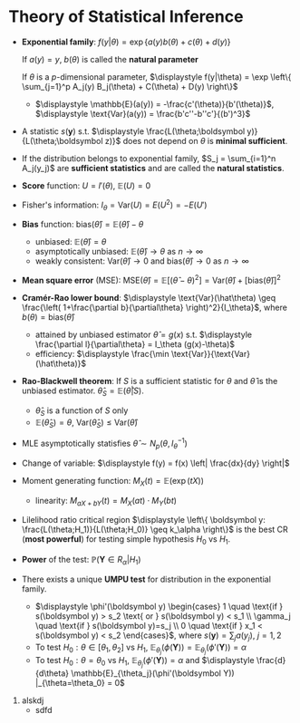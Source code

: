 # Theory of Statistical Inference

* __Exponential family__: $f(y|\theta) = \exp\{ a(y)b(\theta) + c(\theta) + d(y) \}$

    If $a(y)=y$, $b(\theta)$ is called the __natural parameter__

    If $\theta$ is a $p$-dimensional parameter, $\displaystyle f(y|\theta) = \exp \left\{ \sum_{j=1}^p A_j(y) B_j(\theta) + C(\theta) + D(y) \right\}$
  * $\displaystyle \mathbb{E}(a(y)) = -\frac{c'(\theta)}{b'(\theta)}$, $\displaystyle \text{Var}(a(y)) = \frac{b'c''-b''c'}{(b')^3}$

* A statistic $s(\boldsymbol y)$ s.t. $\displaystyle \frac{L(\theta;\boldsymbol y)}{L(\theta;\boldsymbol z)}$ does not depend on $\theta$ is __minimal sufficient__.

* If the distribution belongs to exponential family, $S_j = \sum_{i=1}^n A_j(y_j)$ are __sufficient statistics__ and are called the __natural statistics__.

* __Score__ function: $U=l'(\theta)$, $\mathbb{E}(U)=0$

* Fisher's information: $I_\theta = \text{Var}(U)=E(U^2)=-E(U')$

* __Bias__ function: $\text{bias}(\hat\theta) = \mathbb{E}(\hat\theta) - \theta$
  * unbiased: $\mathbb{E}(\hat\theta)=\theta$
  * asymptotically unbiased: $\mathbb{E}(\hat\theta) \rightarrow \theta$ as $n \rightarrow \infty$
  * weakly consistent: $\text{Var}(\hat\theta) \rightarrow 0$ and $\text{bias}(\hat\theta) \rightarrow 0$ as $n \rightarrow \infty$

* __Mean square error__ (MSE): $\text{MSE}(\hat\theta) = \mathbb{E}[(\hat\theta - \theta)^2] = \text{Var}(\hat\theta) + [\text{bias}(\hat\theta)]^2$

* __Cramér-Rao lower bound__: $\displaystyle \text{Var}(\hat\theta) \geq \frac{\left( 1+\frac{\partial b}{\partial\theta} \right)^2}{I_\theta}$, where $b(\theta)=\text{bias}(\hat\theta)$
  * attained by unbiased estimator $\hat\theta = g(x)$ s.t. $\displaystyle \frac{\partial l}{\partial\theta} = I_\theta (g(x)-\theta)$
  * efficiency: $\displaystyle \frac{\min \text{Var}}{\text{Var}(\hat\theta)}$

* __Rao-Blackwell theorem__: If $S$ is a sufficient statistic for $\theta$ and $\hat\theta$ is the unbiased estimator. $\hat\theta_S = \mathbb{E}(\hat\theta|S)$. 
  * $\hat\theta_S$ is a function of $S$ only
  * $\mathbb{E}(\hat\theta_S) = \theta$, $\text{Var}(\hat\theta_S) \leq \text{Var}(\hat\theta)$

* MLE asymptotically statisfies $\hat\theta \sim N_p(\theta, I_\theta^{-1})$

* Change of variable: $\displaystyle f(y) = f(x) \left| \frac{dx}{dy} \right|$

* Moment generating function: $M_X(t) = \mathbb{E}(\exp(tX))$
  * linearity: $M_{aX+bY}(t) = M_X(at) \cdot M_Y(bt)$

* Lilelihood ratio critical region $\displaystyle \left\{ \boldsymbol y: \frac{L(\theta;H_1)}{L(\theta;H_0)} \geq k_\alpha \right\}$ is the best CR (__most powerful__) for testing simple hypothesis $H_0$ vs $H_1$.

* __Power__ of the test: $\mathbb{P}(\boldsymbol Y \in R_\alpha | H_1)$

* There exists a unique __UMPU test__ for distribution in the exponential family.
  * $\displaystyle \phi'(\boldsymbol y) \begin{cases} 1 \quad \text{if } s(\boldsymbol y) > s_2 \text{ or } s(\boldsymbol y) < s_1 \\ \gamma_j \quad \text{if } s(\boldsymbol y)=s_j \\ 0 \quad \text{if } x_1 < s(\boldsymbol y) < s_2 \end{cases}$, where $s(\boldsymbol y) = \sum_j a(y_j)$, $j=1,2$
  * To test $H_0: \theta \in [\theta_1,\theta_2]$ vs $H_1$, $\mathbb{E}_{\theta_j}(\phi(\boldsymbol Y)) = \mathbb{E}_{\theta_j}(\phi'(\boldsymbol Y)) = \alpha$
  * To test $H_0: \theta = \theta_0$ vs $H_1$, $\mathbb{E}_{\theta_j}(\phi'(\boldsymbol Y)) = \alpha$ and $\displaystyle \frac{d}{d\theta} \mathbb{E}_{\theta_j}(\phi'(\boldsymbol Y)) |_{\theta=\theta_0} = 0$

1. alskdj
   - sdfd